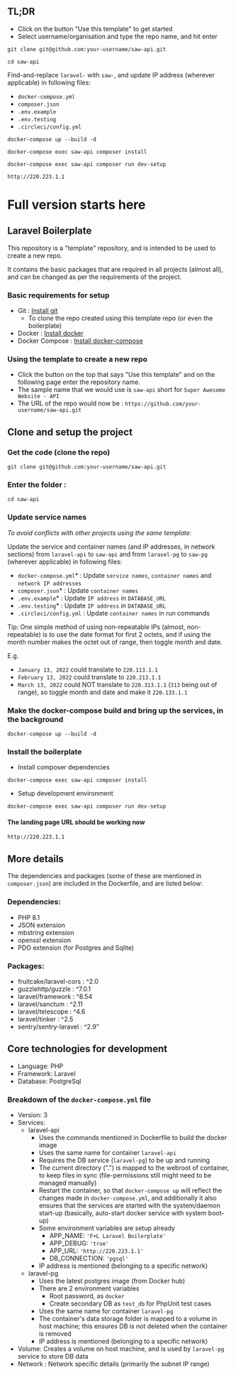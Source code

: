## TL;DR
 - Click on the button "Use this template" to get started
 - Select username/organisation and type the repo name, and hit enter
```
git clone git@github.com:your-username/saw-api.git
```
```
cd saw-api
```

Find-and-replace `laravel-` with `saw-`, and update IP address (wherever applicable) in following files:
- `docker-compose.yml`
- `composer.json`
- `.env.example`
- `.env.testing`
- `.circleci/config.yml`

```
docker-compose up --build -d
```
```
docker-compose exec saw-api composer install
```
```
docker-compose exec saw-api composer run dev-setup
```
```
http://220.223.1.1
```


# Full version starts here

## Laravel Boilerplate

This repository is a "template" repository, and is intended to be used to create a new repo.

It contains the basic packages that are required in all projects (almost all), and can be changed as per the requirements of the project.

### Basic requirements for setup
- Git :  [Install git](https://git-scm.com/book/en/v2/Getting-Started-Installing-Git)
    - To clone the repo created using this template repo (or even the boilerplate)
- Docker : [Install docker](https://docs.docker.com/engine/install)
- Docker Compose : [Install docker-compose](https://docs.docker.com/compose/install)

### Using the template to create a new repo

- Click the button on the top that says "Use this template" and on the following page enter the repository name.
- The sample name that we would use is `saw-api` short for `Super Awesome Website - API`
- The URL of the repo would now be : `https://github.com/your-username/saw-api.git`

## Clone and setup the project

### Get the code (clone the repo)

```
git clone git@github.com:your-username/saw-api.git
```


### Enter the folder :
```
cd saw-api
```

### Update service names
_To avoid conflicts with other projects using the same template:_

Update the service and container names (and IP addresses, in network sections) from `laravel-api` to `saw-api` and from `laravel-pg` to `saw-pg` (wherever applicable) in following files:
- `docker-compose.yml`* : Update `service names`, `container names` and `network IP addresses`
- `composer.json`* : Update `container names`
- `.env.example`* : Update `IP address` in `DATABASE_URL`
- `.env.testing`* : Update `IP address` in `DATABASE_URL`
- `.circleci/config.yml` : Update `container names` in run commands

Tip: One simple method of using non-repeatable IPs (almost, non-repeatable) is to use the date format for first 2 octets, and if using the month number makes the octet out of range, then toggle month and date.   

E.g. 
 - `January 13, 2022` could translate to `220.113.1.1`
 - `February 13, 2022` could translate to `220.213.1.1`
 - `March 13, 2022` could NOT translate to `220.313.1.1` (`313` being out of range), so toggle month and date and make it `220.133.1.1`


### Make the docker-compose build and bring up the services, in the background

```
docker-compose up --build -d
```

### Install the boilerplate

- Install composer dependencies
```
docker-compose exec saw-api composer install
```

- Setup development environment
```
docker-compose exec saw-api composer run dev-setup
```

#### The landing page URL should be working now
```
http://220.223.1.1
```

## More details

The dependencies and packages (some of these are mentioned in `composer.json`) are included in the Dockerfile, and are listed below:

### Dependencies:
- PHP 8.1
- JSON extension
- mbstring extension
- openssl extension
- PDO extension (for Postgres and Sqlite)

### Packages:
- fruitcake/laravel-cors : ^2.0
- guzzlehttp/guzzle : ^7.0.1
- laravel/framework : ^8.54
- laravel/sanctum : ^2.11
- laravel/telescope : ^4.6
- laravel/tinker : ^2.5
- sentry/sentry-laravel : ^2.9"


## Core technologies for development
- Language: PHP
- Framework: Laravel
- Database: PostgreSql



### Breakdown of the `docker-compose.yml` file
- Version: 3
- Services:
    - laravel-api
        - Uses the commands mentioned in Dockerfile to build the docker image
        - Uses the same name for container `laravel-api`
        - Requires the DB service (`laravel-pg`) to be up and running
        - The current directory (".") is mapped to the webroot of container, to keep files in sync (file-permissions still might need to be managed manually)
        - Restart the container, so that `docker-compose up` will reflect the changes made in `docker-compose.yml`, and additionally it also ensures that the services are started with the system/daemon start-up (basically, auto-start docker service with system boot-up)
        - Some environment variables are setup already
            - APP_NAME: `'F+L Laravel Boilerplate'`
            - APP_DEBUG: `'true'`
            - APP_URL: `'http://220.223.1.1'`
            - DB_CONNECTION: `'pgsql'`
        - IP address is mentioned (belonging to a specific network)
    - laravel-pg
        - Uses the latest postgres image (from Docker hub)
        - There are 2 environment variables
            - Root password, as `docker`
            - Create secondary DB as `test_db` for PhpUnit test cases
        - Uses the same name for container `laravel-pg`
        - The container's data storage folder is mapped to a volume in host machine; this ensures DB is not deleted when the container is removed
        - IP address is mentioned (belonging to a specific network)
- Volume: Creates a volume on host machine, and is used by `laravel-pg` service to store DB data
- Network : Network specific details (primarily the subnet IP range)
